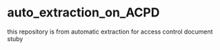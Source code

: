 # auto_extraction_on_ACPD
this repository is from automatic extraction for access control document stuby
